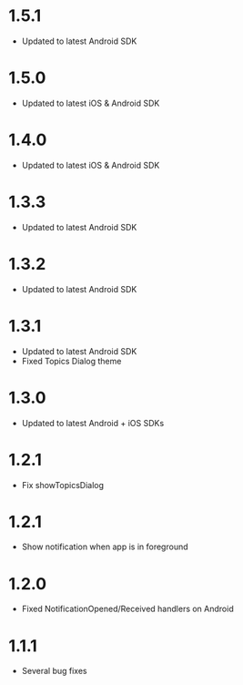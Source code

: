 # 1.5.1
- Updated to latest Android SDK

# 1.5.0
- Updated to latest iOS & Android SDK

# 1.4.0
- Updated to latest iOS & Android SDK

# 1.3.3
- Updated to latest Android SDK

# 1.3.2
- Updated to latest Android SDK

# 1.3.1
- Updated to latest Android SDK
- Fixed Topics Dialog theme

# 1.3.0
- Updated to latest Android + iOS SDKs

# 1.2.1
- Fix showTopicsDialog

# 1.2.1
- Show notification when app is in foreground

# 1.2.0
- Fixed NotificationOpened/Received handlers on Android

# 1.1.1
- Several bug fixes
